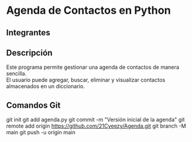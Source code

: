 # Agenda de Contactos en Python

## Integrantes

## Descripción
Este programa permite gestionar una agenda de contactos de manera sencilla.  
El usuario puede agregar, buscar, eliminar y visualizar contactos almacenados en un diccionario.

## Comandos Git

git init
git add agenda.py
git commit -m "Versión inicial de la agenda"
git remote add origin https://github.com/21Cyeezy/Agenda.git
git branch -M main
git push -u origin main

